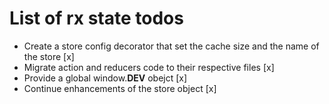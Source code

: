 # List of rx state todos

- Create a store config decorator that set the cache size and the name of the store [x]
- Migrate action and reducers code to their respective files [x]
- Provide a global window.__DEV__ obejct [x]
- Continue enhancements of the store object [x]
